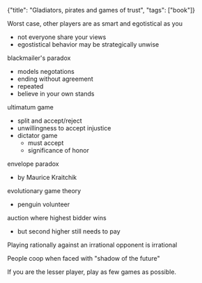 {"title": "Gladiators, pirates and games of trust", "tags": ["book"]}

Worst case, other players are as smart and egotistical as you
* not everyone share your views
* egostistical behavior may be strategically unwise

blackmailer's paradox
* models negotations
* ending without agreement
* repeated
* believe in your own stands

ultimatum game
* split and accept/reject
* unwillingness to accept injustice
* dictator game
  * must accept
  * significance of honor

envelope paradox
* by Maurice Kraitchik

evolutionary game theory
* penguin volunteer

auction where highest bidder wins
* but second higher still needs to pay

Playing rationally against an irrational opponent is irrational

People coop when faced with "shadow of the future"

If you are the lesser player, play as few games as possible.

